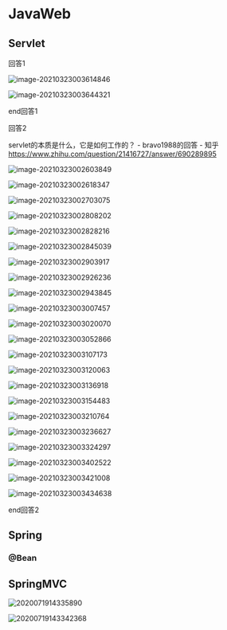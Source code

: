 

# JavaWeb

## Servlet

回答1

![image-20210323003614846](MarkDown_Java%20EE.assets/image-20210323003614846.png)

![image-20210323003644321](MarkDown_Java%20EE.assets/image-20210323003644321.png)

end回答1





回答2

servlet的本质是什么，它是如何工作的？ - bravo1988的回答 - 知乎 https://www.zhihu.com/question/21416727/answer/690289895

![image-20210323002603849](MarkDown_Java%20EE.assets/image-20210323002603849.png)

![image-20210323002618347](MarkDown_Java%20EE.assets/image-20210323002618347.png)





![image-20210323002703075](MarkDown_Java%20EE.assets/image-20210323002703075.png)





![image-20210323002808202](MarkDown_Java%20EE.assets/image-20210323002808202.png)





![image-20210323002828216](MarkDown_Java%20EE.assets/image-20210323002828216.png)







![image-20210323002845039](MarkDown_Java%20EE.assets/image-20210323002845039.png)





![image-20210323002903917](MarkDown_Java%20EE.assets/image-20210323002903917.png)



![image-20210323002926236](MarkDown_Java%20EE.assets/image-20210323002926236.png)







![image-20210323002943845](MarkDown_Java%20EE.assets/image-20210323002943845.png)







![image-20210323003007457](MarkDown_Java%20EE.assets/image-20210323003007457.png)





![image-20210323003020070](MarkDown_Java%20EE.assets/image-20210323003020070.png)







![image-20210323003052866](MarkDown_Java%20EE.assets/image-20210323003052866.png)





![image-20210323003107173](MarkDown_Java%20EE.assets/image-20210323003107173.png)





![image-20210323003120063](MarkDown_Java%20EE.assets/image-20210323003120063.png)





![image-20210323003136918](MarkDown_Java%20EE.assets/image-20210323003136918.png)





![image-20210323003154483](MarkDown_Java%20EE.assets/image-20210323003154483.png)





![image-20210323003210764](MarkDown_Java%20EE.assets/image-20210323003210764.png)







![image-20210323003236627](MarkDown_Java%20EE.assets/image-20210323003236627.png)



![image-20210323003324297](MarkDown_Java%20EE.assets/image-20210323003324297.png)





![image-20210323003402522](MarkDown_Java%20EE.assets/image-20210323003402522.png)



![image-20210323003421008](MarkDown_Java%20EE.assets/image-20210323003421008.png)





![image-20210323003434638](MarkDown_Java%20EE.assets/image-20210323003434638.png)

end回答2





## Spring



### @Bean















## SpringMVC







![2020071914335890](MarkDown_Java%20EE.assets/2020071914335890.png)

![20200719143342368](MarkDown_Java%20EE.assets/20200719143342368.png)





